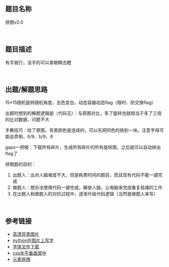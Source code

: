 ## 题目名称
拼图v2.0

<br/>

## 题目描述
有手就行，没手的可以拿眼睛去瞪

<br/>

## 出题/解题思路
15*15随机旋转随机角度，去色变白，动态容器动态flag（限时、防交换flag）

出题时想到的解题逻辑是（代码无）：与原图对比，多了旋转也就相当于多了三倍的比对数据，问题不大

手撕技巧：给了原图，背景颜色是连续的，可以先把同色的拖到一块。注意字母可能会弄倒，6/9、b/9、8

gaps一把梭：下载所有碎片，生成所有碎片的所有旋转图，之后就可以自动拼出flag了

拼图题的目的：

1. 出题人：出对人脑难度不大，但是耗费时间的题目，而且现有代码不能一键完成
2. 做题人：想办法使用代码一键完成，解放人脑，让电脑来完成重复枯燥的工作
3. 在出题人和做题人的对抗过程中，逐渐升级代码逻辑（当然是做题人来写）

<br/>


## 参考链接

- [高清背景图片](http://pic.netbian.com/4kbeijing/)
- [python在图片上写字](https://www.jb51.net/article/186687.htm)
- [字体文件下载](http://www.diyiziti.com/Download/365)
- [css水平垂直居中](https://www.cnblogs.com/yugege/p/5246652.html)
- [元素拖拽](https://github.com/rosspi/gridstrap.js.git)
